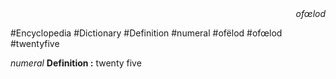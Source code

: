 
<div align="right"><i>ofœlod</i></div>

#Encyclopedia #Dictionary #Definition #numeral #ofëlod #ofœlod #twentyfive

*numeral*
**Definition :** twenty five